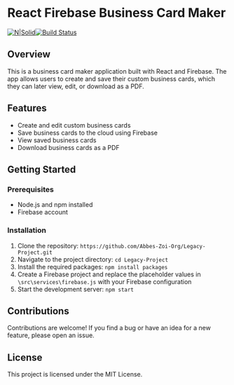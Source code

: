 React Firebase Business Card Maker
==================================
[![N|Solid](https://www.vectorlogo.zone/logos/reactjs/reactjs-ar21.svg)](https://www.vectorlogo.zone/logos/reactjs/reactjs-ar21.svg)[![Build Status](https://www.vectorlogo.zone/logos/firebase/firebase-ar21.svg)](FireBase)

Overview
--------

This is a business card maker application built with React and Firebase. The app allows users to create and save their custom business cards, which they can later view, edit, or download as a PDF.

Features
--------

-   Create and edit custom business cards
-   Save business cards to the cloud using Firebase
-   View saved business cards
-   Download business cards as a PDF

Getting Started
---------------

### Prerequisites

-   Node.js and npm installed
-   Firebase account

### Installation

1.  Clone the repository: `https://github.com/Abbes-Zoi-Org/Legacy-Project.git`
2.  Navigate to the project directory: `cd Legacy-Project`
3.  Install the required packages: `npm install packages`
4.  Create a Firebase project and replace the placeholder values in `\src\services\firebase.js` with your Firebase configuration
5.  Start the development server: `npm start`

Contributions
-------------

Contributions are welcome! If you find a bug or have an idea for a new feature, please open an issue.

License
-------

This project is licensed under the MIT License.
